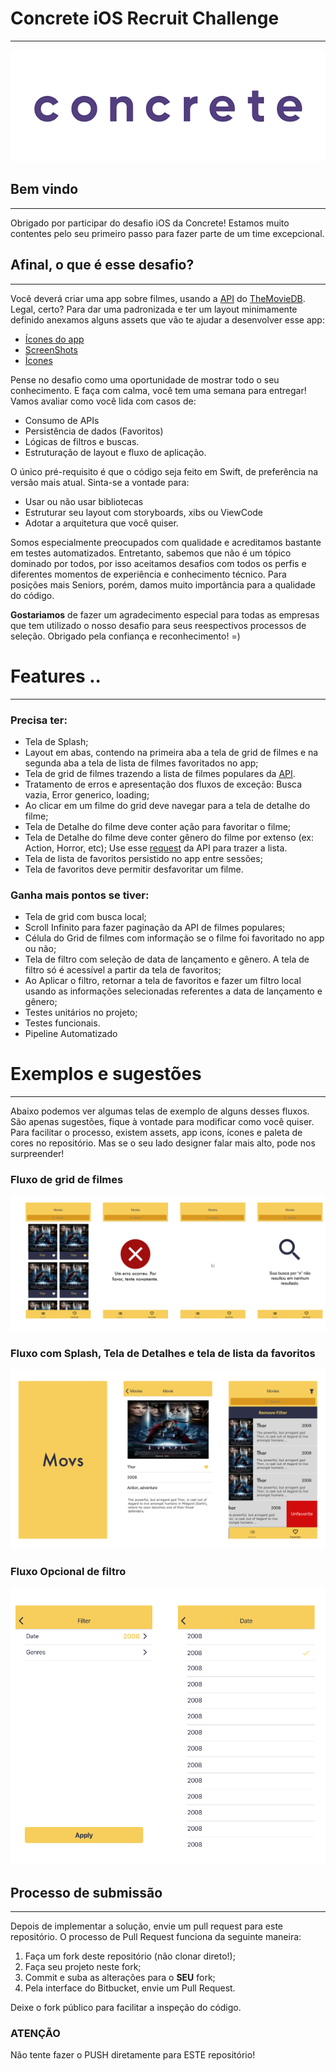 # Concrete iOS Recruit Challenge #
---
![Gif](assets/Logo-animado-1.gif)

## Bem vindo
---
Obrigado por participar do desafio iOS da Concrete! Estamos muito contentes pelo seu primeiro passo para fazer parte de um time excepcional.


## Afinal, o que é esse desafio?
---
Você deverá criar uma app sobre filmes, usando a  [API](https://developers.themoviedb.org/3/getting-started/introduction) do [TheMovieDB](https://www.themoviedb.org/?language=en). Legal, certo? Para dar uma padronizada e ter um layout minimamente definido anexamos alguns assets que vão te ajudar a desenvolver esse app:

-  [Ícones do app](assets/appIcons)
-  [ScreenShots](assets/screenshots)
-  [Ícones](assets/icons)

Pense no desafio como uma oportunidade de mostrar todo o seu conhecimento. E faça com calma, você tem uma semana para entregar!
Vamos avaliar como você lida com casos de:


- Consumo de APIs
- Persistência de dados (Favoritos)
- Lógicas de filtros e buscas.
- Estruturação de layout e fluxo de aplicação.


O único pré-requisito é que o código seja feito em Swift, de preferência na versão mais atual. Sinta-se a vontade para:
- Usar ou não usar bibliotecas
- Estruturar seu layout com storyboards, xibs ou ViewCode
- Adotar a arquitetura que você quiser.


Somos especialmente preocupados com qualidade e acreditamos bastante em testes automatizados. Entretanto, sabemos que não é um tópico dominado por todos, por isso aceitamos desafios com todos os perfis e diferentes momentos de experiência e conhecimento técnico.
Para posições mais Seniors, porém, damos muito importância para a qualidade do código.

__Gostariamos__ de fazer um agradecimento especial para todas as empresas que tem utilizado o nosso desafio para seus reespectivos processos de seleção. Obrigado pela confiança e reconhecimento! =)


# Features ..
---
### Precisa ter:

- Tela de Splash;
- Layout em abas, contendo na primeira aba a tela de grid de filmes e na segunda aba a tela de lista de filmes favoritados no app;
- Tela de grid de filmes trazendo a lista de filmes populares da [API](https://developers.themoviedb.org/3/movies/get-popular-movies).
- Tratamento de erros e apresentação dos fluxos de exceção: Busca vazia, Error generico, loading;
- Ao clicar em um filme do grid deve navegar para a tela de detalhe do filme;
- Tela de Detalhe do filme deve conter ação para favoritar o filme;
- Tela de Detalhe do filme deve conter gênero do filme por extenso (ex: Action, Horror, etc); Use esse [request](https://developers.themoviedb.org/3/genres/get-movie-list) da API para trazer a lista.
- Tela de lista de favoritos persistido no app entre sessões;
- Tela de favoritos deve permitir desfavoritar um filme.




### Ganha mais pontos se tiver:

- Tela de grid com busca local;
- Scroll Infinito para fazer paginação da API de filmes populares;
- Célula do Grid de filmes com informação se o filme foi favoritado no app ou não;
- Tela de filtro com seleção de data de lançamento e gênero. A tela de filtro só é acessível a partir da tela de favoritos;
- Ao Aplicar o filtro, retornar a tela de favoritos e fazer um filtro local usando as informações selecionadas referentes a data de lançamento e gênero;
- Testes unitários no projeto;
- Testes funcionais.
- Pipeline Automatizado



# Exemplos e sugestões
---

Abaixo podemos ver algumas telas de exemplo de alguns desses fluxos. São apenas sugestões, fique à vontade para modificar como você quiser.
Para facilitar o processo, existem assets, app icons, ícones e paleta de cores no repositório. Mas se o seu lado designer falar mais alto, pode nos surpreender!


### Fluxo de grid de filmes
![Image of Yaktocat](assets/flow/lista.png)

### Fluxo com Splash, Tela de Detalhes e tela de lista da favoritos
![Image of Yaktocat](assets/flow/splash_detalhes.png)

### Fluxo Opcional de filtro
![Image of Yaktocat](assets/flow/filtro.png)


## **Processo de submissão** ###
---

Depois de implementar a solução, envie um pull request para este repositório.
O processo de Pull Request funciona da seguinte maneira:

1. Faça um fork deste repositório (não clonar direto!);
2. Faça seu projeto neste fork;
3. Commit e suba as alterações para o __SEU__ fork;
4. Pela interface do Bitbucket, envie um Pull Request.

Deixe o fork público para facilitar a inspeção do código.

### **ATENÇÃO** ###

Não tente fazer o PUSH diretamente para ESTE repositório!
